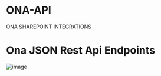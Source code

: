 # ONA-API
ONA SHAREPOINT INTEGRATIONS

# Ona JSON Rest Api Endpoints

![image](https://user-images.githubusercontent.com/22344432/193405263-2ea24aa8-0c3c-42a0-984b-1c861bbfb265.png)


